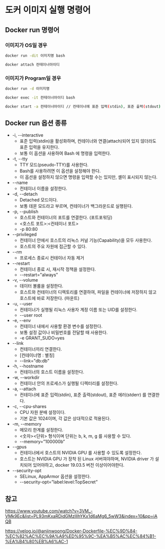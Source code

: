 # 도커 이미지 실행 명령어

## Docker run 명령어
### 이미지가 OS일 경우

```bash
docker run -dit 이미지명 bash
```

```bash
docker attach 컨테이너아이디
```

### 이미지가 Program일 경우

```bash
docker run -d 이미지명
```

```bash
docker exec -it 컨테이너아이디 bash
```

```bash
docker start -a 컨테이너아이디 // 컨테이너에 표준 입력(stdin), 표준 출력(stdout), 표준 에러(stderr) 를 연결
```

## Docker run 옵션 종류
- -i, --interactive
  - 표준 입력(stdin)을 활성화하며, 컨테이너와 연결(attach)되어 있지 않더라도 표준 입력을 유지한다.
  - 보통 이 옵션을 사용하여 Bash 에 명령을 입력한다.
- -t, --tty
  - TTY 모드(pseudo-TTY)를 사용한다.
  - Bash를 사용하려면 이 옵션을 설정해야 한다.
  - 이 옵션을 설정하지 않으면 명령을 입력할 수는 있지만, 셸이 표시되지 않는다.
- --name
  - 컨테이너 이름을 설정한다.
- -d, --detach
  - Detached 모드이다.
  - 보통 데몬 모드라고 부르며, 컨테이너가 백그라운드로 실행된다.
- -p, --publish
  - 호스트와 컨테이너의 포트를 연결한다. (포트포워딩)
  - <호스트 포트>:<컨테이너 포트>
  - -p 80:80
- --privileged
  - 컨테이너 안에서 호스트의 리눅스 커널 기능(Capability)을 모두 사용한다.
  - 호스트의 주요 자원에 접근할 수 있다.
- --rm
  - 프로세스 종료시 컨테이너 자동 제거
- --restart
  - 컨테이너 종료 시, 재시작 정책을 설정한다.
  - --restart="always"
- -v, --volume
  - 데이터 볼륨을 설정한다.
  - 호스트와 컨테이너의 디렉토리를 연결하여, 파일을 컨테이너에 저장하지 않고 호스트에 바로 저장한다. (마운트)
- -u, --user
  - 컨테이너가 실행될 리눅스 사용자 계정 이름 또는 UID를 설정한다.
  - --user root
- -e, --env
  - 컨테이너 내에서 사용할 환경 변수를 설정한다.
  - 보통 설정 값이나 비밀번호를 전달할 때 사용한다.
  - -e GRANT_SUDO=yes
- --link
  - 컨테이너끼리 연결한다.
  - [컨테이너명 : 별칭]
  - --link="db:db"
- -h, --hostname
  - 컨테이너의 호스트 이름을 설정한다.
- -w, --workdir
  - 컨테이너 안의 프로세스가 실행될 디렉터리를 설정한다.
- -a, --attach
  - 컨테이너에 표준 입력(stdin), 표준 출력(stdout), 표준 에러(stderr) 를 연결한다.
- -c, --cpu-shares
  - CPU 자원 분배 설정이다.
  - 기본 값은 1024이며, 각 값은 상대적으로 적용된다.
- -m, --memory
  - 메모리 한계를 설정한다.
  - <숫자><단위> 형식이며 단위는 b, k, m, g 를 사용할 수 있다.
  - --memory=”100000b”
- --gpus
  - 컨테이너에서 호스트의 NVIDIA GPU 를 사용할 수 있도록 설정한다.
  - 호스트는 NVIDIA GPU 가 장착 된 Linux 서버여야하며, NVIDIA driver 가 설치되어 있어야하고, docker 19.03.5 버전 이상이어야한다.
- --security-opt
  - SELinux, AppArmor 옵션을 설정한다.
  - --security-opt=”label:level:TopSecret”

## 참고
https://www.youtube.com/watch?v=3VM_-VMk9Ec&list=PL93mKxaRDidGMzIllhYKx1d6aMg6_5wW3&index=10&pp=iAQB

https://velog.io/@anjinwoong/Docker-Dockerfile-%EC%9D%84-%EC%82%AC%EC%9A%A9%ED%95%9C-%EA%B5%AC%EC%84%B1-%EA%B4%80%EB%A6%AC-1

